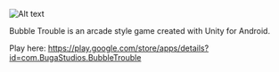 ![Alt text](BubbleTrouble/bubbleTroubleFeature.png?raw=true "Optional Title")

Bubble Trouble is an arcade style game created with Unity for Android.

Play here: https://play.google.com/store/apps/details?id=com.BugaStudios.BubbleTrouble

